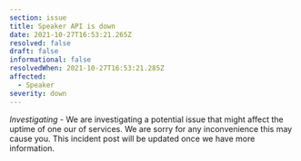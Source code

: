 ```yaml
---
section: issue
title: Speaker API is down
date: 2021-10-27T16:53:21.265Z
resolved: false
draft: false
informational: false
resolvedWhen: 2021-10-27T16:53:21.285Z
affected:
  - Speaker
severity: down
---
```

*Investigating* - We are investigating a potential issue that might affect the uptime of one our of services. We are sorry for any inconvenience this may cause you. This incident post will be updated once we have more information.